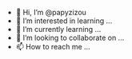 - 👋 Hi, I’m @papyzizou
- 👀 I’m interested in learning ...
- 🌱 I’m currently learning ...
- 💞️ I’m looking to collaborate on ...
- 📫 How to reach me ...

<!---
papyzizou/papyzizou is a ✨ special ✨ repository because its `README.md` (this file) appears on your GitHub profile.
You can click the Preview link to take a look at your changes.
--->
